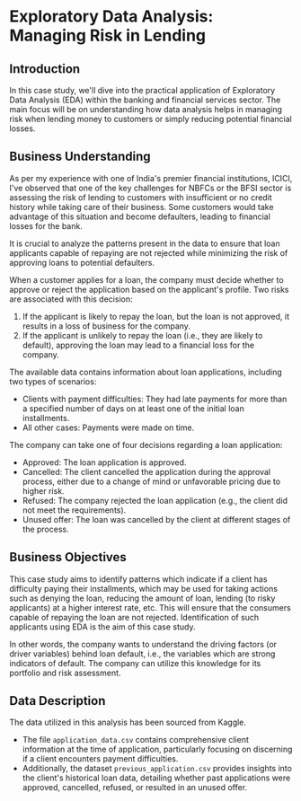 # Exploratory Data Analysis: Managing Risk in Lending

## Introduction

In this case study, we'll dive into the practical application of Exploratory Data Analysis (EDA) within the banking and financial services sector. The main focus will be on understanding how data analysis helps in managing risk when lending money to customers or simply reducing potential financial losses.

## Business Understanding

As per my experience with one of India's premier financial institutions, ICICI, I've observed that one of the key challenges for NBFCs or the BFSI sector is assessing the risk of lending to customers with insufficient or no credit history while taking care of their business. Some customers would take advantage of this situation and become defaulters, leading to financial losses for the bank.

It is crucial to analyze the patterns present in the data to ensure that loan applicants capable of repaying are not rejected while minimizing the risk of approving loans to potential defaulters.

When a customer applies for a loan, the company must decide whether to approve or reject the application based on the applicant's profile. Two risks are associated with this decision:

1. If the applicant is likely to repay the loan, but the loan is not approved, it results in a loss of business for the company.
2. If the applicant is unlikely to repay the loan (i.e., they are likely to default), approving the loan may lead to a financial loss for the company.

The available data contains information about loan applications, including two types of scenarios:

- Clients with payment difficulties: They had late payments for more than a specified number of days on at least one of the initial loan installments.
- All other cases: Payments were made on time.

The company can take one of four decisions regarding a loan application:

- Approved: The loan application is approved.
- Cancelled: The client cancelled the application during the approval process, either due to a change of mind or unfavorable pricing due to higher risk.
- Refused: The company rejected the loan application (e.g., the client did not meet the requirements).
- Unused offer: The loan was cancelled by the client at different stages of the process.

## Business Objectives

This case study aims to identify patterns which indicate if a client has difficulty paying their installments, which may be used for taking actions such as denying the loan, reducing the amount of loan, lending (to risky applicants) at a higher interest rate, etc. This will ensure that the consumers capable of repaying the loan are not rejected. Identification of such applicants using EDA is the aim of this case study.

In other words, the company wants to understand the driving factors (or driver variables) behind loan default, i.e., the variables which are strong indicators of default. The company can utilize this knowledge for its portfolio and risk assessment.

## Data Description

The data utilized in this analysis has been sourced from Kaggle.

- The file `application_data.csv` contains comprehensive client information at the time of application, particularly focusing on discerning if a client encounters payment difficulties.
- Additionally, the dataset `previous_application.csv` provides insights into the client's historical loan data, detailing whether past applications were approved, cancelled, refused, or resulted in an unused offer.

